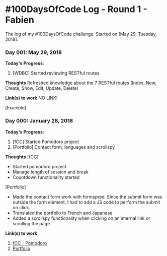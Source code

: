 # #100DaysOfCode Log - Round 1 - Fabien

The log of my #100DaysOfCode challenge. Started on [May 29, Tuesday, 2018].


### Day 001: May 29, 2018
**Today's Progress**:
1. [WDBC] Started reviewing RESTful routes  

**Thoughts**
Refreshed knowledge about the 7 RESTful routes (Index, New, Create, Show, Edit, Update, Delete)

**Link(s) to work**
NO LINK!

[Example]
### Day 000: January 28, 2018
**Today's Progress**:
1. [fCC] Started Pomodoro project
2. [Portfolio] Contact form, languages and scrollspy

**Thoughts**
[fCC] 
- Started pomodoro project
- Manage length of session and break
- Countdown functionality started

[Portfolio]
- Made the contact form work with formspree. Since the submit form was outside the form element, I had to add a JS code to perform the submit on click.
- Translated the portfolio to French and Japanese
- Added a scrollspy functionality when clicking on an internal link or scrolling the page.

**Link(s) to work**
1. [fCC - Pomodoro](https://github.com/X140hu4/FCC/tree/master/6.%20JS%20Calculator)
2. [Portfolio](https://github.com/X140hu4/X140hu4.github.io)